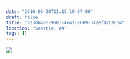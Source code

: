 ```yaml
---
date: "2016-06-20T21:15:19-07:00"
draft: false
title: "a23d64a6-9583-4e41-8609-342efd261b74"
location: "Seattle, WA"
tags: []
---
```


![](https://d17enza3bfujl8.cloudfront.net/20160620_01_01.jpg)
